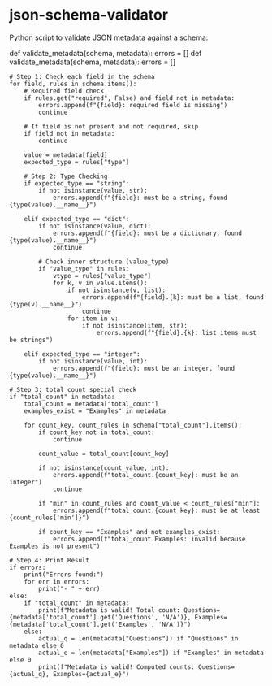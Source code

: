 # json-schema-validator
Python script to validate JSON metadata against a schema:


def validate_metadata(schema, metadata):
    errors = []
def validate_metadata(schema, metadata):
    errors = []

    # Step 1: Check each field in the schema
    for field, rules in schema.items():
        # Required field check
        if rules.get("required", False) and field not in metadata:
            errors.append(f"{field}: required field is missing")
            continue

        # If field is not present and not required, skip
        if field not in metadata:
            continue

        value = metadata[field]
        expected_type = rules["type"]

        # Step 2: Type Checking
        if expected_type == "string":
            if not isinstance(value, str):
                errors.append(f"{field}: must be a string, found {type(value).__name__}")

        elif expected_type == "dict":
            if not isinstance(value, dict):
                errors.append(f"{field}: must be a dictionary, found {type(value).__name__}")
                continue

            # Check inner structure (value_type)
            if "value_type" in rules:
                vtype = rules["value_type"]
                for k, v in value.items():
                    if not isinstance(v, list):
                        errors.append(f"{field}.{k}: must be a list, found {type(v).__name__}")
                        continue
                    for item in v:
                        if not isinstance(item, str):
                            errors.append(f"{field}.{k}: list items must be strings")

        elif expected_type == "integer":
            if not isinstance(value, int):
                errors.append(f"{field}: must be an integer, found {type(value).__name__}")

    # Step 3: total_count special check
    if "total_count" in metadata:
        total_count = metadata["total_count"]
        examples_exist = "Examples" in metadata

        for count_key, count_rules in schema["total_count"].items():
            if count_key not in total_count:
                continue

            count_value = total_count[count_key]

            if not isinstance(count_value, int):
                errors.append(f"total_count.{count_key}: must be an integer")
                continue

            if "min" in count_rules and count_value < count_rules["min"]:
                errors.append(f"total_count.{count_key}: must be at least {count_rules['min']}")

            if count_key == "Examples" and not examples_exist:
                errors.append(f"total_count.Examples: invalid because Examples is not present")

    # Step 4: Print Result
    if errors:
        print("Errors found:")
        for err in errors:
            print("- " + err)
    else:
        if "total_count" in metadata:
            print(f"Metadata is valid! Total count: Questions={metadata['total_count'].get('Questions', 'N/A')}, Examples={metadata['total_count'].get('Examples', 'N/A')}")
        else:
            actual_q = len(metadata["Questions"]) if "Questions" in metadata else 0
            actual_e = len(metadata["Examples"]) if "Examples" in metadata else 0
            print(f"Metadata is valid! Computed counts: Questions={actual_q}, Examples={actual_e}")

